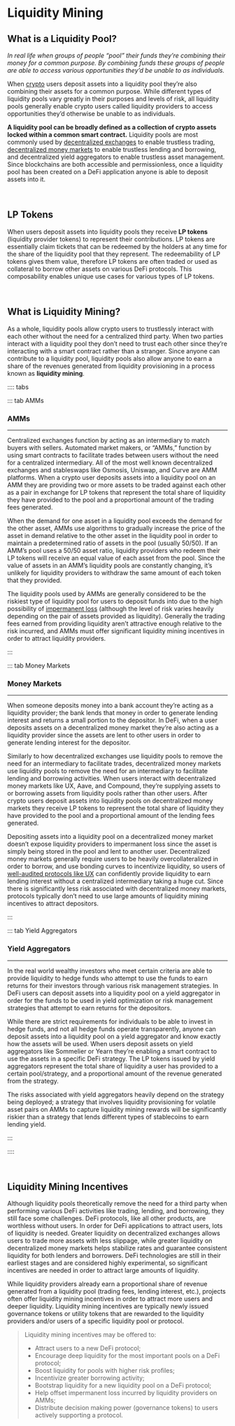 # Liquidity Mining

## What is a Liquidity Pool?

*In real life when groups of people “pool” their funds they’re combining their money for a common purpose. By combining funds these groups of people are able to access various opportunities they’d be unable to as individuals.*

When [crypto](/learn-the-basics/crypto-basics/what-is-crypto) users deposit assets into a liquidity pool they’re also combining their assets for a common purpose. While different types of liquidity pools vary greatly in their purposes and levels of risk, all liquidity pools generally enable crypto users called liquidity providers to access opportunities they’d otherwise be unable to as individuals.

**A liquidity pool can be broadly defined as a collection of crypto assets locked within a common smart contract.** Liquidity pools are most commonly used by [decentralized exchanges](/learn-the-basics/defi-basics/what-is-dex) to enable trustless trading, [decentralized money markets](/learn-the-basics/defi-basics/what-is-defi-money-market) to enable trustless lending and borrowing, and decentralized yield aggregators to enable trustless asset management. Since blockchains are both accessible and permissionless, once a liquidity pool has been created on a DeFi application anyone is able to deposit assets into it. 

<br>

## LP Tokens

When users deposit assets into liquidity pools they receive **LP tokens** (liquidity provider tokens) to represent their contributions. LP tokens are essentially claim tickets that can be redeemed by the holders at any time for the share of the liquidity pool that they represent. The redeemability of LP tokens gives them value, therefore LP tokens are often traded or used as collateral to borrow other assets on various DeFi protocols. This composability enables unique use cases for various types of LP tokens. 

<br>

## What is Liquidity Mining?

As a whole, liquidity pools allow crypto users to trustlessly interact with each other without the need for a centralized third party. When two parties interact with a liquidity pool they don’t need to trust each other since they’re interacting with a smart contract rather than a stranger. Since anyone can contribute to a liquidity pool, liquidity pools also allow anyone to earn a share of the revenues generated from liquidity provisioning in a process known as **liquidity mining**.

:::: tabs

::: tab AMMs

### AMMs

****

Centralized exchanges function by acting as an intermediary to match buyers with sellers.  Automated market makers, or “AMMs,” function by using smart contracts to facilitate trades between users without the need for a centralized intermediary. All of the most well known decentralized exchanges and stableswaps like Osmosis, Uniswap, and Curve are AMM platforms. When a crypto user deposits assets into a liquidity pool on an AMM they are providing two or more assets to be traded against each other as a pair in exchange for LP tokens that represent the total share of liquidity they have provided to the pool and a proportional amount of the trading fees generated. 

When the demand for one asset in a liquidity pool exceeds the demand for the other asset, AMMs use algorithms to gradually increase the price of the asset in demand relative to the other asset in the liquidity pool in order to maintain a predetermined ratio of assets in the pool (usually 50/50). If an AMM’s pool uses a 50/50 asset ratio, liquidity providers who redeem their LP tokens will receive an equal value of each asset from the pool. Since the value of assets in an AMM’s liquidity pools are constantly changing, it’s unlikely for liquidity providers to withdraw the same amount of each token that they provided. 

The liquidity pools used by AMMs are generally considered to be the riskiest type of liquidity pool for users to deposit funds into due to the high possibility of [impermanent loss](https://academy.binance.com/en/articles/impermanent-loss-explained) (although the level of risk varies heavily depending on the pair of assets provided as liquidity). Generally the trading fees earned from providing liquidity aren’t attractive enough relative to the risk incurred, and AMMs must offer significant liquidity mining incentives in order to attract liquidity providers.

:::

::: tab Money Markets

### Money Markets

****

When someone deposits money into a bank account they’re acting as a liquidity provider; the bank lends that money in order to generate lending interest and returns a small portion to the depositor. In DeFi, when a user deposits assets on a decentralized money market they’re also acting as a liquidity provider since the assets are lent to other users in order to generate lending interest for the depositor.

Similarly to how decentralized exchanges use liquidity pools to remove the need for an intermediary to facilitate trades, decentralized money markets use liquidity pools to remove the need for an intermediary to facilitate lending and borrowing activities. When users interact with decentralized money markets like UX, Aave, and Compound, they’re supplying assets to or borrowing assets from liquidity pools rather than other users. After crypto users deposit assets into liquidity pools on decentralized money markets they receive LP tokens to represent the total share of liquidity they have provided to the pool and a proportional amount of the lending fees generated. 

Depositing assets into a liquidity pool on a decentralized money market doesn’t expose liquidity providers to impermanent loss since the asset is simply being stored in the pool and lent to another user. Decentralized money markets generally require users to be heavily overcollateralized in order to borrow, and use bonding curves to incentivize liquidity, so users of [well-audited protocols like UX](/overview/umee-overview/security-audits) can confidently provide liquidity to earn lending interest without a centralized intermediary taking a huge cut. Since there is significantly less risk associated with decentralized money markets, protocols typically don’t need to use large amounts of liquidity mining incentives to attract depositors.

:::

::: tab Yield Aggregators

### Yield Aggregators

****

In the real world wealthy investors who meet certain criteria are able to provide liquidity to hedge funds who attempt to use the funds to earn returns for their investors through various risk management strategies. In DeFi users can deposit assets into a liquidity pool on a yield aggregator in order for the funds to be used in yield optimization or risk management strategies that attempt to earn returns for the depositors.

While there are strict requirements for individuals to be able to invest in hedge funds, and not all hedge funds operate transparently, anyone can deposit assets into a liquidity pool on a yield aggregator and know exactly how the assets will be used. When users deposit assets on yield aggregators like Sommelier or Yearn they’re enabling a smart contract to use the assets in a specific DeFi strategy. The LP tokens issued by yield aggregators represent the total share of liquidity a user has provided to a certain pool/strategy, and a proportional amount of the revenue generated from the strategy.

The risks associated with yield aggregators heavily depend on the strategy being deployed; a strategy that involves liquidity provisioning for volatile asset pairs on AMMs to capture liquidity mining rewards will be significantly riskier than a strategy that lends different types of stablecoins to earn lending yield. 

:::

::::

<br>

## Liquidity Mining Incentives

Although liquidity pools theoretically remove the need for a third party when performing various DeFi activities like trading, lending, and borrowing, they still face some challenges. DeFi protocols, like all other products, are worthless without users. In order for DeFi applications to attract users, lots of liquidity is needed. Greater liquidity on decentralized exchanges allows users to trade more assets with less slippage, while greater liquidity on decentralized money markets helps stabilize rates and guarantee consistent liquidity for both lenders and borrowers. DeFi technologies are still in their earliest stages and are considered highly experimental, so significant incentives are needed in order to attract large amounts of liquidity.

While liquidity providers already earn a proportional share of revenue generated from a liquidity pool (trading fees, lending interest, etc.), projects often offer liquidity mining incentives in order to attract more users and deeper liquidity. Liquidity mining incentives are typically newly issued governance tokens or utility tokens that are rewarded to the liquidity providers and/or users of a specific liquidity pool or protocol. 

> Liquidity mining incentives may be offered to:
> - Attract users to a new DeFi protocol;
> - Encourage deep liquidity for the most important pools on a DeFi protocol;
> - Boost liquidity for pools with higher risk profiles;
> - Incentivize greater borrowing activity;
> - Bootstrap liquidity for a new liquidity pool on a DeFi protocol;
> - Help offset impermanent loss incurred by liquidity providers on AMMs;
> - Distribute decision making power (governance tokens) to users actively supporting a protocol.
